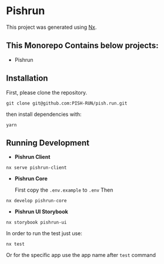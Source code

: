 # Pishrun

This project was generated using [Nx](https://nx.dev).

## This Monorepo Contains below projects:

- Pishrun

## Installation

First, please clone the repository.

```
git clone git@github.com:PISH-RUN/pish.run.git
```

then install dependencies with:

```
yarn
```

## Running Development

- **Pishrun Client**

```
nx serve pishrun-client
```

- **Pishrun Core**

  First copy the `.env.example` to `.env`
  Then

```
nx develop pishrun-core
```

- **Pishrun UI Storybook**

```
nx storybook pishrun-ui
```

In order to run the test just use:

```
nx test
```

Or for the specific app use the app name after `test` command
